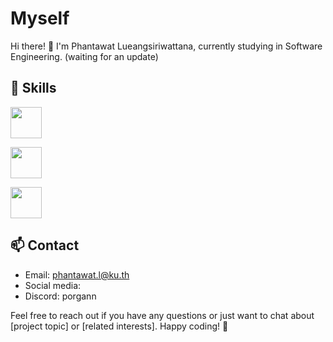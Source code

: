 # Myself 

Hi there! 👋 I'm Phantawat Lueangsiriwattana, 
currently studying in Software Engineering.
(waiting for an update)

## 🔧 Skills 

<div id='badges'>
  <img src='https://logos-download.com/wp-content/uploads/2016/10/Python_logo_icon.png' width='50px'></p>
  <img src='https://logos-download.com/wp-content/uploads/2016/09/Arduino_logo.png' width='50px'></p>
  <img src='https://logodix.com/logo/470216.png' width='50px'>
</div>


## 📫 Contact

- Email: phantawat.l@ku.th
- Social media: <a href='https://www.instagram.com/p_organ/'> <img scr="https://i1.wp.com/globalinfusion.org/wp-content/uploads/2018/01/ig-logo-email.png?resize=1024%2C1024&ssl=1" width='50px'></a>
- Discord: porgann

Feel free to reach out if you have any questions or just want to chat about [project topic] or [related interests]. Happy coding! 🚀


<!--
**Phantawat/Phantawat** is a ✨ _special_ ✨ repository because its `README.md` (this file) appears on your GitHub profile.

Here are some ideas to get you started:

- 🔭 I’m currently working on ...
- 🌱 I’m currently learning ...
- 👯 I’m looking to collaborate on ...
- 🤔 I’m looking for help with ...
- 💬 Ask me about ...
- 📫 How to reach me: ...
- 😄 Pronouns: ...
- ⚡ Fun fact: ...
-->
